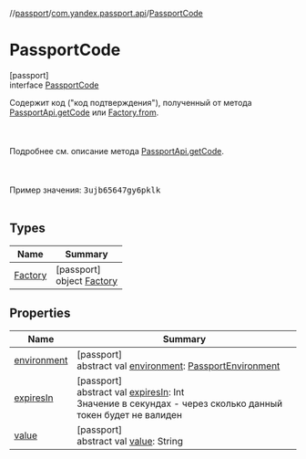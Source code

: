 //[passport](../../../index.md)/[com.yandex.passport.api](../index.md)/[PassportCode](index.md)

# PassportCode

[passport]\
interface [PassportCode](index.md)

Содержит код (&quot;код подтверждения&quot;), полученный от метода [PassportApi.getCode](../../../../passport/passport/com.yandex.passport.api/-passport-api/get-code.md) или [Factory.from](-factory/from.md).<br></br><br></br> Подробнее см. описание метода [PassportApi.getCode](../../../../passport/passport/com.yandex.passport.api/-passport-api/get-code.md).<br></br><br></br> Пример значения: <tt>3ujb65647gy6pklk</tt><br></br>

## Types

| Name | Summary |
|---|---|
| [Factory](-factory/index.md) | [passport]<br>object [Factory](-factory/index.md) |

## Properties

| Name | Summary |
|---|---|
| [environment](environment.md) | [passport]<br>abstract val [environment](environment.md): [PassportEnvironment](../-passport-environment/index.md) |
| [expiresIn](expires-in.md) | [passport]<br>abstract val [expiresIn](expires-in.md): Int<br>Значение в секундах - через сколько данный токен будет не валиден |
| [value](value.md) | [passport]<br>abstract val [value](value.md): String |
